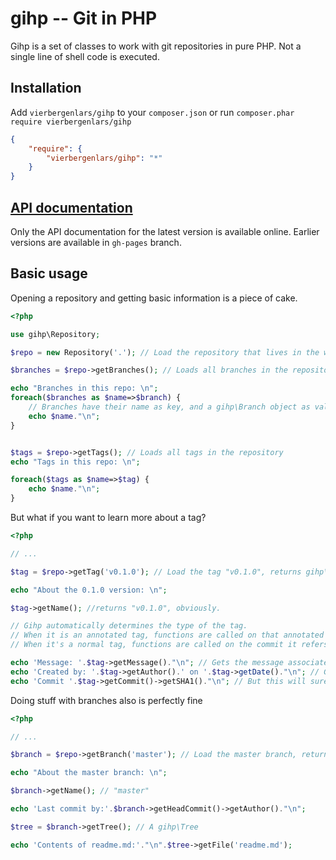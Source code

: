 # gihp -- Git in PHP

Gihp is a set of classes to work with git repositories in pure PHP.
Not a single line of shell code is executed.

## Installation

Add `vierbergenlars/gihp` to your `composer.json` or run `composer.phar require vierbergenlars/gihp`

```json
{
    "require": {
        "vierbergenlars/gihp": "*"
    }
}
```

## [API documentation](http://vierbergenlars.github.com/gihp)

Only the API documentation for the latest version is available online.
Earlier versions are available in `gh-pages` branch.

## Basic usage

Opening a repository and getting basic information is a piece of cake.
```php
<?php

use gihp\Repository;

$repo = new Repository('.'); // Load the repository that lives in the working directory

$branches = $repo->getBranches(); // Loads all branches in the repository

echo "Branches in this repo: \n";
foreach($branches as $name=>$branch) {
    // Branches have their name as key, and a gihp\Branch object as value.
    echo $name."\n";
}


$tags = $repo->getTags(); // Loads all tags in the repository
echo "Tags in this repo: \n";

foreach($tags as $name=>$tag) {
    echo $name."\n";
}
```

But what if you want to learn more about a tag?


```php
<?php

// ...

$tag = $repo->getTag('v0.1.0'); // Load the tag "v0.1.0", returns gihp\Tag

echo "About the 0.1.0 version: \n";

$tag->getName(); //returns "v0.1.0", obviously.

// Gihp automatically determines the type of the tag.
// When it is an annotated tag, functions are called on that annotated tag.
// When it's a normal tag, functions are called on the commit it refers to.

echo 'Message: '.$tag->getMessage()."\n"; // Gets the message associated with the tag.
echo 'Created by: '.$tag->getAuthor().' on '.$tag->getDate()."\n"; // Gets the person associated with the tag.
echo 'Commit '.$tag->getCommit()->getSHA1()."\n"; // But this will surely always fetch the commit object to act upon.
```

Doing stuff with branches also is perfectly fine


```php
<?php

// ...

$branch = $repo->getBranch('master'); // Load the master branch, returns gihp\Branch

echo "About the master branch: \n";

$branch->getName(); // "master"

echo 'Last commit by:'.$branch->getHeadCommit()->getAuthor()."\n";

$tree = $branch->getTree(); // A gihp\Tree

echo 'Contents of readme.md:'."\n".$tree->getFile('readme.md');
```
